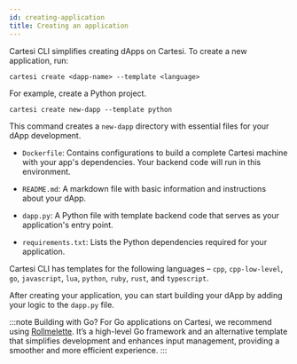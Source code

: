 ```yaml
---
id: creating-application
title: Creating an application
---
```


Cartesi CLI simplifies creating dApps on Cartesi. To create a new application, run:

```shell
cartesi create <dapp-name> --template <language>
```

For example, create a Python project.

```shell
cartesi create new-dapp --template python
```

This command creates a `new-dapp` directory with essential files for your dApp development.

- `Dockerfile`: Contains configurations to build a complete Cartesi machine with your app's dependencies. Your backend code will run in this environment.

- `README.md`: A markdown file with basic information and instructions about your dApp.

- `dapp.py`: A Python file with template backend code that serves as your application's entry point.

- `requirements.txt`: Lists the Python dependencies required for your application.

Cartesi CLI has templates for the following languages – `cpp`, `cpp-low-level`, `go`, `javascript`, `lua`, `python`, `ruby`, `rust`, and `typescript`.

After creating your application, you can start building your dApp by adding your logic to the `dapp.py` file.


:::note Building with Go?
For Go applications on Cartesi, we recommend using [Rollmelette](https://github.com/rollmelette/rollmelette). It’s a high-level Go framework and an alternative template that simplifies development and enhances input management, providing a smoother and more efficient experience.
:::